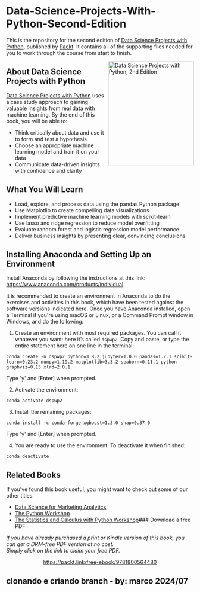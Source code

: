 


# Data-Science-Projects-With-Python-Second-Edition

This is the repository for the second edition of [Data Science Projects with Python](https://packt.link/a/9781800564480), published by [Packt](https://www.packtpub.com/?utm_source=github). It contains all of the supporting files needed for you to work through the course from start to finish.

<a href="https://packt.link/a/9781800564480"><img src="https://static.packt-cdn.com/products/9781800564480/cover/smaller" alt="Data Science Projects with Python, 2nd Edition" height="280px" width="230px" align="right" this.target="_blank"></a> 

## About Data Science Projects with Python

[Data Science Projects with Python](https://packt.link/a/9781800564480) uses a case study approach to gaining valuable insights from real data with machine learning. By the end of this book, you will be able to: 
* Think critically about data and use it to form and test a hypothesis
* Choose an appropriate machine learning model and train it on your data
* Communicate data-driven insights with confidence and clarity

## What You Will Learn
* Load, explore, and process data using the pandas Python package
* Use Matplotlib to create compelling data visualizations
* Implement predictive machine learning models with scikit-learn
* Use lasso and ridge regression to reduce model overfitting
* Evaluate random forest and logistic regression model performance
* Deliver business insights by presenting clear, convincing conclusions

## Installing Anaconda and Setting Up an Environment

Install Anaconda by following the instructions at this link: https://www.anaconda.com/products/individual

It is recommended to create an environment in Anaconda to do the exercises and activities in this book, which have been tested against the software versions indicated here. Once you have Anaconda installed, open a Terminal if you're using macOS or Linux, or a Command Prompt window in Windows, and do the following:

1. Create an environment with most required packages. You can call it whatever you want; here it’s called `dspwp2`. Copy and paste, or type the entire statement here on one line in the terminal:

`conda create -n dspwp2 python=3.8.2 jupyter=1.0.0 pandas=1.2.1 scikit-learn=0.23.2 numpy=1.19.2 matplotlib=3.3.2 seaborn=0.11.1 python-graphviz=0.15 xlrd=2.0.1`

Type 'y' and [Enter] when prompted.

2. Activate the environment:

`conda activate dspwp2`

3. Install the remaining packages:

`conda install -c conda-forge xgboost=1.3.0 shap=0.37.0`

Type 'y' and [Enter] when prompted.

4. You are ready to use the environment. To deactivate it when finished:

`conda deactivate`

## Related Books
If you've found this book useful, you might want to check out some of our other titles:
* [Data Science for Marketing Analytics](https://packt.link/a/1800560478)
* [The Python Workshop](https://packt.link/a/9781839218859)
* [The Statistics and Calculus with Python Workshop](https://packt.link/a/9781800209763)### Download a free PDF

 <i>If you have already purchased a print or Kindle version of this book, you can get a DRM-free PDF version at no cost.<br>Simply click on the link to claim your free PDF.</i>
<p align="center"> <a href="https://packt.link/free-ebook/9781800564480">https://packt.link/free-ebook/9781800564480 </a> </p>

## clonando e criando branch - by: marco 2024/07
